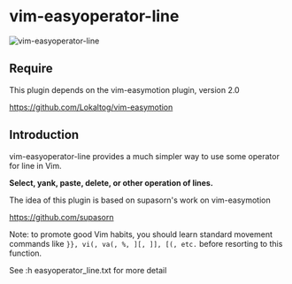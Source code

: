 vim-easyoperator-line
=====
![vim-easyoperator-line](https://f.cloud.github.com/assets/3797062/2062696/cae50d36-8c9a-11e3-8dcb-3f4b8e9f164d.gif)

Require
-----
This plugin depends on the vim-easymotion plugin, version 2.0

https://github.com/Lokaltog/vim-easymotion

Introduction
-----
vim-easyoperator-line provides a much simpler way to use some operator for
line in Vim.

**Select, yank, paste, delete, or other operation of lines.**

The idea of this plugin is based on supasorn's work on vim-easymotion

https://github.com/supasorn

Note: to promote good Vim habits, you should learn standard movement
commands like `}}, vi(, va(, %, ][, ]], [(, etc.` before resorting to
this function.

See :h easyoperator_line.txt for more detail
